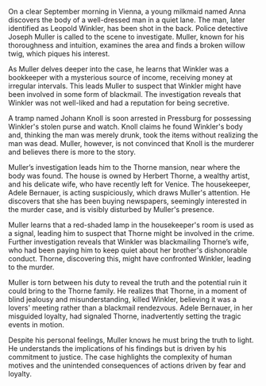 On a clear September morning in Vienna, a young milkmaid named Anna discovers the body of a well-dressed man in a quiet lane. The man, later identified as Leopold Winkler, has been shot in the back. Police detective Joseph Muller is called to the scene to investigate. Muller, known for his thoroughness and intuition, examines the area and finds a broken willow twig, which piques his interest.

As Muller delves deeper into the case, he learns that Winkler was a bookkeeper with a mysterious source of income, receiving money at irregular intervals. This leads Muller to suspect that Winkler might have been involved in some form of blackmail. The investigation reveals that Winkler was not well-liked and had a reputation for being secretive.

A tramp named Johann Knoll is soon arrested in Pressburg for possessing Winkler's stolen purse and watch. Knoll claims he found Winkler's body and, thinking the man was merely drunk, took the items without realizing the man was dead. Muller, however, is not convinced that Knoll is the murderer and believes there is more to the story.

Muller’s investigation leads him to the Thorne mansion, near where the body was found. The house is owned by Herbert Thorne, a wealthy artist, and his delicate wife, who have recently left for Venice. The housekeeper, Adele Bernauer, is acting suspiciously, which draws Muller's attention. He discovers that she has been buying newspapers, seemingly interested in the murder case, and is visibly disturbed by Muller's presence.

Muller learns that a red-shaded lamp in the housekeeper's room is used as a signal, leading him to suspect that Thorne might be involved in the crime. Further investigation reveals that Winkler was blackmailing Thorne’s wife, who had been paying him to keep quiet about her brother's dishonorable conduct. Thorne, discovering this, might have confronted Winkler, leading to the murder.

Muller is torn between his duty to reveal the truth and the potential ruin it could bring to the Thorne family. He realizes that Thorne, in a moment of blind jealousy and misunderstanding, killed Winkler, believing it was a lovers' meeting rather than a blackmail rendezvous. Adele Bernauer, in her misguided loyalty, had signaled Thorne, inadvertently setting the tragic events in motion.

Despite his personal feelings, Muller knows he must bring the truth to light. He understands the implications of his findings but is driven by his commitment to justice. The case highlights the complexity of human motives and the unintended consequences of actions driven by fear and loyalty.
